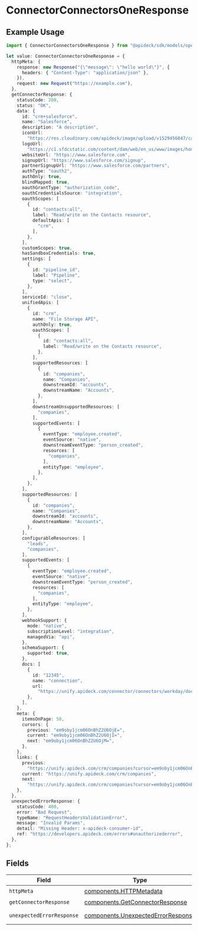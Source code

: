 # ConnectorConnectorsOneResponse

## Example Usage

```typescript
import { ConnectorConnectorsOneResponse } from "@apideck/sdk/models/operations";

let value: ConnectorConnectorsOneResponse = {
  httpMeta: {
    response: new Response("{\"message\": \"hello world\"}", {
      headers: { "Content-Type": "application/json" },
    }),
    request: new Request("https://example.com"),
  },
  getConnectorResponse: {
    statusCode: 200,
    status: "OK",
    data: {
      id: "crm+salesforce",
      name: "Salesforce",
      description: "A description",
      iconUrl:
        "https://res.cloudinary.com/apideck/image/upload/v1529456047/catalog/salesforce/icon128x128.png",
      logoUrl:
        "https://c1.sfdcstatic.com/content/dam/web/en_us/www/images/home/logo-salesforce-m.svg",
      websiteUrl: "https://www.salesforce.com",
      signupUrl: "https://www.salesforce.com/signup",
      partnerSignupUrl: "https://www.salesforce.com/partners",
      authType: "oauth2",
      authOnly: true,
      blindMapped: true,
      oauthGrantType: "authorization_code",
      oauthCredentialsSource: "integration",
      oauthScopes: [
        {
          id: "contacts:all",
          label: "Read/write on the Contacts resource",
          defaultApis: [
            "crm",
          ],
        },
      ],
      customScopes: true,
      hasSandboxCredentials: true,
      settings: [
        {
          id: "pipeline_id",
          label: "Pipeline",
          type: "select",
        },
      ],
      serviceId: "close",
      unifiedApis: [
        {
          id: "crm",
          name: "File Storage API",
          authOnly: true,
          oauthScopes: [
            {
              id: "contacts:all",
              label: "Read/write on the Contacts resource",
            },
          ],
          supportedResources: [
            {
              id: "companies",
              name: "Companies",
              downstreamId: "accounts",
              downstreamName: "Accounts",
            },
          ],
          downstreamUnsupportedResources: [
            "companies",
          ],
          supportedEvents: [
            {
              eventType: "employee.created",
              eventSource: "native",
              downstreamEventType: "person_created",
              resources: [
                "companies",
              ],
              entityType: "employee",
            },
          ],
        },
      ],
      supportedResources: [
        {
          id: "companies",
          name: "Companies",
          downstreamId: "accounts",
          downstreamName: "Accounts",
        },
      ],
      configurableResources: [
        "leads",
        "companies",
      ],
      supportedEvents: [
        {
          eventType: "employee.created",
          eventSource: "native",
          downstreamEventType: "person_created",
          resources: [
            "companies",
          ],
          entityType: "employee",
        },
      ],
      webhookSupport: {
        mode: "native",
        subscriptionLevel: "integration",
        managedVia: "api",
      },
      schemaSupport: {
        supported: true,
      },
      docs: [
        {
          id: "12345",
          name: "connection",
          url:
            "https://unify.apideck.com/connector/connectors/workday/docs/consumer+connection",
        },
      ],
    },
    meta: {
      itemsOnPage: 50,
      cursors: {
        previous: "em9oby1jcm06OnBhZ2U6OjE=",
        current: "em9oby1jcm06OnBhZ2U6OjI=",
        next: "em9oby1jcm06OnBhZ2U6OjM=",
      },
    },
    links: {
      previous:
        "https://unify.apideck.com/crm/companies?cursor=em9oby1jcm06OnBhZ2U6OjE%3D",
      current: "https://unify.apideck.com/crm/companies",
      next:
        "https://unify.apideck.com/crm/companies?cursor=em9oby1jcm06OnBhZ2U6OjM",
    },
  },
  unexpectedErrorResponse: {
    statusCode: 400,
    error: "Bad Request",
    typeName: "RequestHeadersValidationError",
    message: "Invalid Params",
    detail: "Missing Header: x-apideck-consumer-id",
    ref: "https://developers.apideck.com/errors#unauthorizederror",
  },
};
```

## Fields

| Field                                                                                    | Type                                                                                     | Required                                                                                 | Description                                                                              |
| ---------------------------------------------------------------------------------------- | ---------------------------------------------------------------------------------------- | ---------------------------------------------------------------------------------------- | ---------------------------------------------------------------------------------------- |
| `httpMeta`                                                                               | [components.HTTPMetadata](../../models/components/httpmetadata.md)                       | :heavy_check_mark:                                                                       | N/A                                                                                      |
| `getConnectorResponse`                                                                   | [components.GetConnectorResponse](../../models/components/getconnectorresponse.md)       | :heavy_minus_sign:                                                                       | Connectors                                                                               |
| `unexpectedErrorResponse`                                                                | [components.UnexpectedErrorResponse](../../models/components/unexpectederrorresponse.md) | :heavy_minus_sign:                                                                       | Unexpected error                                                                         |